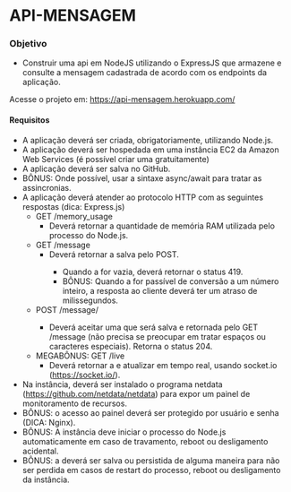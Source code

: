 # API-MENSAGEM

### Objetivo
* Construir uma api em NodeJS utilizando o ExpressJS que armazene e consulte a mensagem cadastrada de acordo com os endpoints da aplicação.

Acesse o projeto em: https://api-mensagem.herokuapp.com/

#### Requisitos

* A aplicação deverá ser criada, obrigatoriamente, utilizando Node.js.
* A aplicação deverá ser hospedada em uma instância EC2 da Amazon Web Services (é possível criar uma gratuitamente)
* A aplicação deverá ser salva no GitHub.
* BÔNUS: Onde possível, usar a sintaxe async/await para tratar as assincronias.
* A aplicação deverá atender ao protocolo HTTP com as seguintes respostas (dica: Express.js)
  * GET /memory_usage
    * Deverá retornar a quantidade de memória RAM utilizada pelo processo do Node.js.
  * GET /message
    * Deverá retornar a <string> salva pelo POST.
      * Quando a <string> for vazia, deverá retornar o status 419.
      * BÔNUS: Quando a <string> for passível de conversão a um número inteiro, a resposta ao cliente deverá ter um atraso de <string> milissegundos.
  * POST /message/<string>
    * Deverá aceitar uma <string> que será salva e retornada pelo GET /message (não precisa se preocupar em tratar espaços ou caracteres especiais). Retorna o status 204.
  * MEGABÔNUS: GET /live
    * Deverá retornar a <string> e atualizar em tempo real, usando socket.io (https://socket.io/).
* Na instância, deverá ser instalado o programa netdata (https://github.com/netdata/netdata) para expor um painel de monitoramento de recursos.
* BÔNUS: o acesso ao painel deverá ser protegido por usuário e senha (DICA: Nginx).
* BÔNUS: A instância deve iniciar o processo do Node.js automaticamente em caso de travamento, reboot ou desligamento acidental.
* BÔNUS: a <string> deverá ser salva ou persistida de alguma maneira para não ser perdida em casos de restart do processo, reboot ou desligamento da instância.
